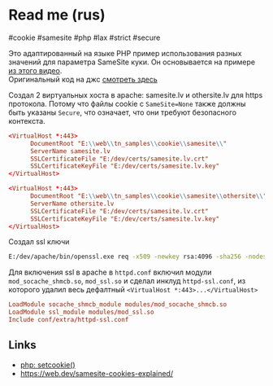 # Read me (rus)

 #cookie #samesite #php #lax #strict #secure

Это адаптированный на языке PHP пример использования разных значений для параметра SameSite куки. Он основывается на примере [из этого видео](https://github.com/hnasr/javascript_playground/blob/master/samesite/index.js).  
Оригинальный код на джс [смотреть здесь](https://github.com/hnasr/javascript_playground/tree/master/samesite)  

Создал 2 виртуальных хоста в apache: samesite.lv и othersite.lv для https протокола. Потому что файлы cookie с `SameSite=None` также должны быть указаны `Secure`, что означает, что они требуют безопасного контекста.

```conf
<VirtualHost *:443>
      DocumentRoot "E:\\web\\tn_samples\\cookie\\samesite\\"
      ServerName samesite.lv
      SSLCertificateFile "E:/dev/certs/samesite.lv.crt"
      SSLCertificateKeyFile "E:/dev/certs/samesite.lv.key"
</VirtualHost>

<VirtualHost *:443>
      DocumentRoot "E:\\web\\tn_samples\\cookie\\samesite\\othersite\\"
      ServerName othersite.lv
      SSLCertificateFile "E:/dev/certs/samesite.lv.crt"
      SSLCertificateKeyFile "E:/dev/certs/samesite.lv.key"
</VirtualHost>
```

Создал ssl ключи

```sh
E:/dev/apache/bin/openssl.exe req -x509 -newkey rsa:4096 -sha256 -nodes -keyout samesite.lv.key -out samesite.lv.crt -days 3650 -config E:/dev/apache/conf/openssl.cnf
```

Для включения ssl в apache в `httpd.conf` включил модули `mod_socache_shmcb.so`, `mod_ssl.so` и сделал инклуд `httpd-ssl.conf`, из которого удалил весь дефалтный `<VirtualHost *:443>...</VirtualHost>`

```conf
LoadModule socache_shmcb_module modules/mod_socache_shmcb.so
LoadModule ssl_module modules/mod_ssl.so
Include conf/extra/httpd-ssl.conf 
```

## Links

* [php: setcookie()](https://www.php.net/manual/en/function.setcookie.php)
* <https://web.dev/samesite-cookies-explained/>